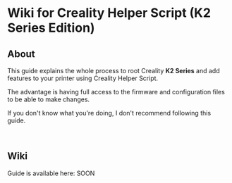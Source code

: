 # Wiki for Creality Helper Script (K2 Series Edition)

## About

This guide explains the whole process to root Creality **K2 Series** and add features to your printer using Creality Helper Script.

The advantage is having full access to the firmware and configuration files to be able to make changes.

If you don't know what you're doing, I don't recommend following this guide.

<br />

## Wiki

Guide is available here: SOON

<br />

